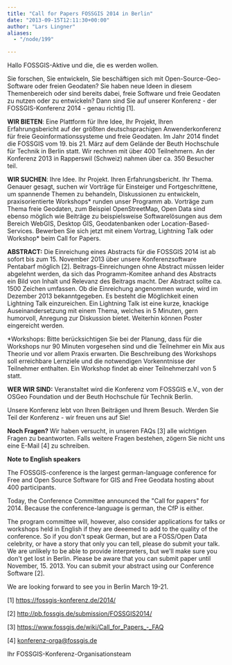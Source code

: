 ```yaml
---
title: "Call for Papers FOSSGIS 2014 in Berlin"
date: "2013-09-15T12:11:30+00:00"
author: "Lars Lingner"
aliases:
  - "/node/199"

---
```


<p>Hallo FOSSGIS-Aktive und die, die es werden wollen.</p>
<p>Sie forschen, Sie entwickeln, Sie beschäftigen sich mit Open-Source-Geo-Software oder freien Geodaten? Sie haben neue Ideen in diesem Themenbereich oder sind bereits dabei, freie Software und freie Geodaten zu nutzen oder zu entwickeln? Dann sind Sie auf unserer Konferenz - der FOSSGIS-Konferenz 2014 - genau richtig [1].</p>
<p><strong>WIR BIETEN</strong>: Eine Plattform für Ihre Idee, Ihr Projekt, Ihren Erfahrungsbericht auf der größten deutschsprachigen Anwenderkonferenz für freie Geoinformationssysteme und freie Geodaten. Im Jahr 2014 findet die FOSSGIS vom 19. bis 21. März auf dem Gelände der Beuth Hochschule für Technik in Berlin statt. Wir rechnen mit über 400 Teilnehmern. An der Konferenz 2013 in Rapperswil (Schweiz) nahmen über ca. 350 Besucher teil.</p>
<p><strong>WIR SUCHEN</strong>: Ihre Idee. Ihr Projekt. Ihren Erfahrungsbericht. Ihr Thema. Genauer gesagt, suchen wir Vorträge für Einsteiger und Fortgeschrittene, um spannende Themen zu behandeln, Diskussionen zu entwickeln, praxisorientierte Workshops* runden unser Programm ab. Vorträge zum Thema freie Geodaten, zum Beispiel OpenStreetMap, Open Data sind ebenso möglich wie Beiträge zu beispielsweise Softwarelösungen aus dem Bereich WebGIS, Desktop GIS, Geodatenbanken oder Location-Based-Services. Bewerben Sie sich jetzt mit einem Vortrag, Lightning Talk oder Workshop* beim Call for Papers.</p>
<p><strong>ABSTRACT:</strong> Die Einreichung eines Abstracts für die FOSSGIS 2014 ist ab sofort bis zum 15. November 2013 über unsere Konferenzsoftware Pentabarf möglich [2]. Beitrags-Einreichungen ohne Abstract müssen leider abgelehnt werden, da sich das Programm-Komitee anhand des Abstracts ein Bild von Inhalt und Relevanz des Beitrags macht. Der Abstract sollte ca. 1500 Zeichen umfassen. Ob die Einreichung angenommen wurde, wird im Dezember 2013 bekanntgegeben. Es besteht die Möglichkeit einen Lightning Talk einzureichen. Ein Lightning Talk ist eine kurze, knackige Auseinandersetzung mit einem Thema, welches in 5 Minuten, gern humorvoll, Anregung zur Diskussion bietet. Weiterhin können Poster eingereicht werden.</p>
<p>*Workshops: Bitte berücksichtigen Sie bei der Planung, dass für die Workshops nur 90 Minuten vorgesehen sind und die Teilnehmer ein Mix aus Theorie und vor allem Praxis erwarten. Die Beschreibung des Workshops soll erreichbare Lernziele und die notwendigen Vorkenntnisse der Teilnehmer enthalten. Ein Workshop findet ab einer Teilnehmerzahl von 5 statt.</p>
<p><strong>WER WIR SIND:</strong> Veranstaltet wird die Konferenz vom FOSSGIS e.V., von der OSGeo Foundation und der Beuth Hochschule für Technik Berlin.</p>
<p>Unsere Konferenz lebt von Ihren Beiträgen und Ihrem Besuch. Werden Sie Teil der Konferenz - wir freuen uns auf Sie!</p>
<p><strong>Noch Fragen? </strong>Wir haben versucht, in unseren FAQs [3] alle wichtigen Fragen zu beantworten. Falls weitere Fragen bestehen, zögern Sie nicht uns eine E-Mail [4] zu schreiben.</p>
<p><strong>Note to English speakers </strong></p>
<p>The FOSSGIS-conference is the largest german-language conference for Free and Open Source Software for GIS and Free Geodata hosting about 400 participants.</p>
<p>Today, the Conference Committee announced the &quot;Call for papers&quot; for 2014. Because the conference-language is german, the CfP is either.</p>
<p>The program committee will, however, also consider applications for talks or workshops held in English if they are deeemed to add to the quality of the conference. So if you don&#39;t speak German, but are a FOSS/Open Data celebrity, or have a story that only you can tell, please do submit your talk. We are unlikely to be able to provide interpreters, but we&#39;ll make sure you don&#39;t get lost in Berlin. Please be aware that you can submit paper until November, 15. 2013. You can submit your abstract using our Conference Software [2].</p>
<p>We are looking forward to see you in Berlin March 19-21.</p>
<p>[1] <a class="moz-txt-link-freetext" href="https://fossgis-konferenz.de/2014/">https://fossgis-konferenz.de/2014/</a></p>
<p>[2] <a class="moz-txt-link-freetext" href="http://pb.fossgis.de/submission/FOSSGIS2014/">http://pb.fossgis.de/submission/FOSSGIS2014/</a></p>
<p>[3] <a class="moz-txt-link-freetext" href="https://www.fossgis.de/wiki/Call_for_Papers_-_FAQ">https://www.fossgis.de/wiki/Call_for_Papers_-_FAQ</a></p>
<p>[4] <a class="moz-txt-link-abbreviated" href="mailto:konferenz-orga@fossgis.de">konferenz-orga@fossgis.de</a></p>
<p>Ihr FOSSGIS-Konferenz-Organisationsteam<br />
	&nbsp;</p>
